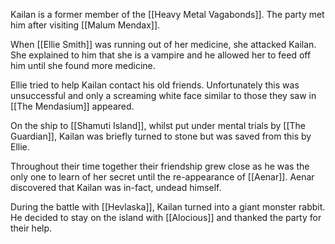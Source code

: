 Kailan is a former member of the [[Heavy Metal Vagabonds]]. The party met him after visiting [[Malum Mendax]]. 

When [[Ellie Smith]] was running out of her medicine, she attacked Kailan. She explained to him that she is a vampire and he allowed her to feed off him until she found more medicine. 

Ellie tried to help Kailan contact his old friends. Unfortunately this was unsuccessful and only a screaming white face similar to those they saw in [[The Mendasium]] appeared. 

On the ship to [[Shamuti Island]], whilst put under mental trials by [[The Guardian]], Kailan was briefly turned to stone but was saved from this by Ellie.

Throughout their time together their friendship grew close as he was the only one to learn of her secret until the re-appearance of [[Aenar]]. Aenar discovered that Kailan was in-fact, undead himself. 

During the battle with [[Hevlaska]], Kailan turned into a giant monster rabbit. He decided to stay on the island with [[Alocious]] and thanked the party for their help.